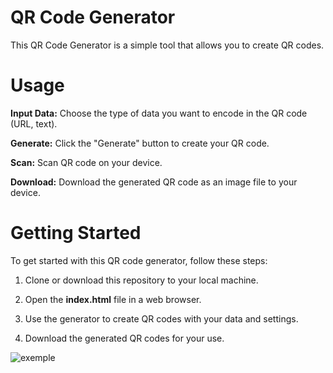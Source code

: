 # QR Code Generator
This QR Code Generator is a simple tool that allows you to create QR codes.

# Usage
**Input Data:** Choose the type of data you want to encode in the QR code (URL, text).

**Generate:** Click the "Generate" button to create your QR code.

**Scan:** Scan QR code on your device.

**Download:** Download the generated QR code as an image file to your device.

# Getting Started
To get started with this QR code generator, follow these steps:

1. Clone or download this repository to your local machine.

2. Open the **index.html** file in a web browser.

3. Use the generator to create QR codes with your data and settings.

4. Download the generated QR codes for your use.
   
![exemple](https://github.com/Tamaraa20/QR-generator/assets/143545220/91db8ff0-82f0-4942-94ee-f5e65f7d8373)


